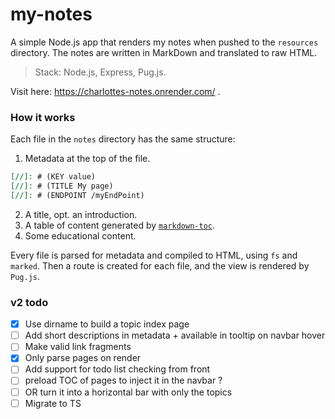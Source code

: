 # my-notes

A simple Node.js app that renders my notes when pushed to the `resources` directory. The notes are written in MarkDown and translated to raw HTML.

> Stack: Node.js, Express, Pug.js.

Visit here: <https://charlottes-notes.onrender.com/> .

### How it works

Each file in the `notes` directory has the same structure:

1. Metadata at the top of the file.

```markdown
[//]: # (KEY value)
[//]: # (TITLE My page)
[//]: # (ENDPOINT /myEndPoint)
```

2. A title, opt. an introduction.
3. A table of content generated by [`markdown-toc`](https://github.com/ardumont/markdown-toc).
4. Some educational content.

Every file is parsed for metadata and compiled to HTML, using `fs` and `marked`. Then a route is created for each file, and the view is rendered by `Pug.js`.

### v2 todo

- [x] Use dirname to build a topic index page
- [ ] Add short descriptions in metadata + available in tooltip on navbar hover
- [ ] Make valid link fragments
- [x] Only parse pages on render
- [ ] Add support for todo list checking from front
- [ ] preload TOC of pages to inject it in the navbar ?
- [ ] OR turn it into a horizontal bar with only the topics
- [ ] Migrate to TS
